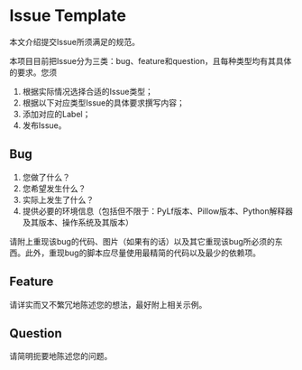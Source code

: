 # Issue Template
本文介绍提交Issue所须满足的规范。

本项目目前把Issue分为三类：bug、feature和question，且每种类型均有其具体的要求。您须
1. 根据实际情况选择合适的Issue类型；
2. 根据以下对应类型Issue的具体要求撰写内容；
3. 添加对应的Label；
4. 发布Issue。


## Bug
1. 您做了什么？
2. 您希望发生什么？
3. 实际上发生了什么？
4. 提供必要的环境信息（包括但不限于：PyLf版本、Pillow版本、Python解释器及其版本、操作系统及其版本）

请附上重现该bug的代码、图片（如果有的话）以及其它重现该bug所必须的东西。此外，重现bug的脚本应尽量使用最精简的代码以及最少的依赖项。


## Feature
请详实而又不繁冗地陈述您的想法，最好附上相关示例。


## Question
请简明扼要地陈述您的问题。
